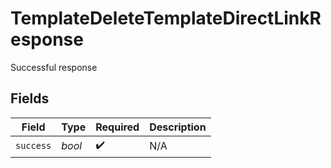 # TemplateDeleteTemplateDirectLinkResponse

Successful response


## Fields

| Field              | Type               | Required           | Description        |
| ------------------ | ------------------ | ------------------ | ------------------ |
| `success`          | *bool*             | :heavy_check_mark: | N/A                |